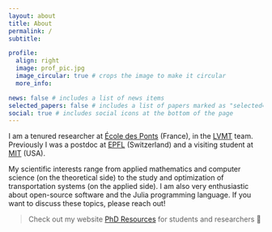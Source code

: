 ```yaml
---
layout: about
title: About
permalink: /
subtitle: 

profile:
  align: right
  image: prof_pic.jpg
  image_circular: true # crops the image to make it circular
  more_info:

news: false # includes a list of news items
selected_papers: false # includes a list of papers marked as "selected={true}"
social: true # includes social icons at the bottom of the page
---
```


I am a tenured researcher at [École des Ponts](https://ecoledesponts.fr/) (France), in the [LVMT](https://www.lvmt.fr/) team. Previously I was a postdoc at [EPFL](https://www.epfl.ch/en/) (Switzerland) and a visiting student at [MIT](https://www.mit.edu/) (USA).

My scientific interests range from applied mathematics and computer science (on the theoretical side) to the study and optimization of transportation systems (on the applied side). I am also very enthusiastic about open-source software and the Julia programming language. If you want to discuss these topics, please reach out!

> Check out my website [PhD Resources](https://phd-resources.github.io/) for students and researchers :microscope:
